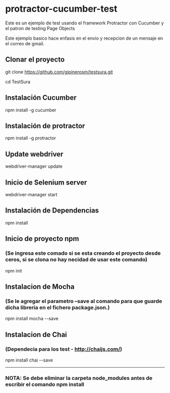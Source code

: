# protractor-cucumber-test

Este es un ejemplo de test usando el framework Protractor con Cucumber y el patron de testing Page Objects

Este ejemplo basico hace enfasis en el envio y recepcion de un mensaje en el correo de gmail.

## Clonar el proyecto

git clone https://github.com/gjpinerosm/testsura.git

cd TestSura

## Instalación Cucumber

npm install -g cucumber

## Instalación de protractor

npm install -g protractor

## Update webdriver

webdriver-manager update

## Inicio de Selenium server

webdriver-manager start

## Instalación de Dependencias

npm install

## Inicio de proyecto npm 

### (Se ingresa este comado si se esta creando el proyecto desde ceros, si se clona no hay necidad de usar este comando)

npm init

## Instalacion de Mocha 

### (Se le agregar el parametro –save al comando para que guarde dicha libreria en el fichero package.json.)

npm install mocha --save

## Instalacion de Chai 

### (Dependecia para los test - http://chaijs.com/)

npm install chai --save

----
### NOTA: Se debe eliminar la carpeta node_modules antes de escribir el comando npm install
